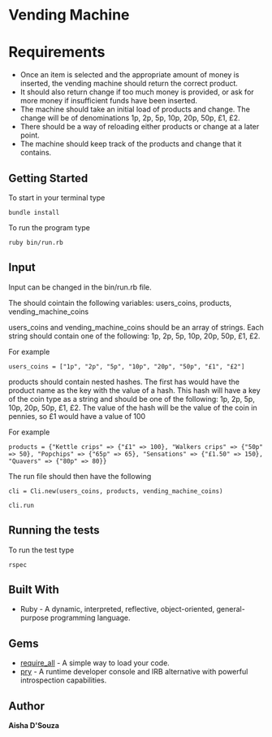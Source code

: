 # Vending Machine

# Requirements

- Once an item is selected and the appropriate amount of money is inserted, the vending
  machine should return the correct product.
- It should also return change if too much money is provided, or ask for more money if
  insufficient funds have been inserted.
- The machine should take an initial load of products and change. The change will be of
  denominations 1p, 2p, 5p, 10p, 20p, 50p, £1, £2.
- There should be a way of reloading either products or change at a later point.
- The machine should keep track of the products and change that it contains.

## Getting Started

To start in your terminal type

```
bundle install
```

To run the program type

```
ruby bin/run.rb
```

## Input

Input can be changed in the bin/run.rb file.

The should cointain the following variables: users_coins, products, vending_machine_coins

users_coins and vending_machine_coins should be an array of strings. Each string should contain one of the following: 1p, 2p, 5p, 10p, 20p, 50p, £1, £2.

For example

```
users_coins = ["1p", "2p", "5p", "10p", "20p", "50p", "£1", "£2"]
```

products should contain nested hashes. The first has would have the product name as the key with the value of a hash. This hash will have a key of the coin type as a string and should be one of the following: 1p, 2p, 5p, 10p, 20p, 50p, £1, £2. The value of the hash will be the value of the coin in pennies, so £1 would have a value of 100

For example

```
products = {"Kettle crips" => {"£1" => 100}, "Walkers crips" => {"50p" => 50}, "Popchips" => {"65p" => 65}, "Sensations" => {"£1.50" => 150}, "Quavers" => {"80p" => 80}}
```

The run file should then have the following

```
cli = Cli.new(users_coins, products, vending_machine_coins)

cli.run
```

## Running the tests

To run the test type

```
rspec
```

## Built With

- Ruby - A dynamic, interpreted, reflective, object-oriented, general-purpose programming language.

## Gems

- [require_all](https://github.com/jarmo/require_all) - A simple way to load your code.
- [pry](https://github.com/pry/pry) - A runtime developer console and IRB alternative with powerful introspection capabilities.

## Author

**Aisha D'Souza**
